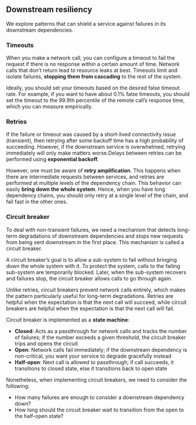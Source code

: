 ## Downstream resiliency

We explore patterns that can shield a service against failures in its downstream dependencies.

### Timeouts

When you make a network call, you can configure a timeout to fail the request if there is no response within a certain amount of time. Network calls that don’t return lead to resource leaks at best. Timeouts limit and isolate failures, **stopping them from cascading** to the rest of the system.

Ideally, you should set your timeouts based on the desired false timeout rate. For example, if you want to have about 0.1% false timeouts, you should set the timeout to the 99.9th percentile of the remote call’s response time, which you can measure empirically.

### Retries

If the failure or timeout was caused by a short-lived connectivity issue (transient), then retrying after some backoff time has a high probability of succeeding. However, if the downstream service is overwhelmed, retrying immediately will only make matters worse.Delays between retries can be performed using **exponential backoff**.

However, one must be aware of **retry amplification**. This happens when there are intermediate requests between services, and retries are performed at multiple levels of the dependency chain. This behavior can easily **bring down the whole system**. Hence, when you have long dependency chains, you should only retry at a single level of the chain, and fail fast in the other ones.

### Circuit breaker

To deal with non-transient failures, we need a mechanism that detects long-term degradations of downstream dependencies and stops new requests from being sent downstream in the first place. This mechanism is called a circuit breaker.

A circuit breaker’s goal is to allow a sub-system to fail without bringing down the whole system with it. To protect the system, calls to the failing sub-system are temporarily blocked. Later, when the sub-system recovers and failures stop, the circuit breaker allows calls to go through again.

Unlike retries, circuit breakers prevent network calls entirely, which makes the pattern particularly useful for long-term degradations. Retries are helpful when the expectation is that the next call will succeed, while circuit breakers are helpful when the expectation is that the next call will fail.

Circuit breaker is implemented as a **state machine**:

- **Closed**: Acts as a passthrough for network calls and tracks the number of failures; if the number exceeds a given threshold, the circuit breaker trips and opens the circuit
- **Open**: Network calls fail immediately; if the downstream dependency is non-critical, you want your service to degrade gracefully instead
- **Half-open**: Next call is allowed to passthrough; if call succeeds, it transitions to closed state, else it transitions back to open state

Nonetheless, when implementing circuit breakers, we need to consider the following:

- How many failures are enough to consider a downstream dependency down?
- How long should the circuit breaker wait to transition from the open to the half-open state?
